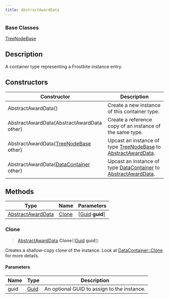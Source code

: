 ```yaml
---
title: AbstractAwardData
---
```

### Base Classes

[TreeNodeBase](TreeNodeBase)

## Description

A container type representing a Frostbite instance entry.

## Constructors

| Constructor                                                                  | Description                                                                                                               |
| ---------------------------------------------------------------------------- | ------------------------------------------------------------------------------------------------------------------------- |
| AbstractAwardData()                                                          | Create a new instance of this container type.                                                                             |
| AbstractAwardData(AbstractAwardData other)                                   | Create a reference copy of an instance of the same type.                                                                  |
| AbstractAwardData([TreeNodeBase](TreeNodeBase) other)                        | Upcast an instance of type [TreeNodeBase](TreeNodeBase) to [AbstractAwardData](AbstractAwardData).                        |
| AbstractAwardData([DataContainer](/vext/ref/shared/class/datacontainer) other) | Upcast an instance of type [DataContainer](/vext/ref/shared/class/datacontainer) to [AbstractAwardData](AbstractAwardData). |

## Methods

| Type                                   | Name            | Parameters                                     |
| -------------------------------------- | --------------- | ---------------------------------------------- |
| [AbstractAwardData](AbstractAwardData) | [Clone](#clone) | \[[Guid](/vext/ref/shared/class/guid) **guid**\] |

### Clone

> [AbstractAwardData](AbstractAwardData) **Clone**(\[[Guid](/vext/ref/shared/class/guid) **guid**\])

Creates a shallow-copy clone of the instance. Look at [DataContainer::Clone](/vext/ref/shared/class/datacontainer#clone) for more details.

#### Parameters

| Name | Type         | Description                                 |
| ---- | ------------ | ------------------------------------------- |
| guid | [Guid](Guid) | An optional GUID to assign to the instance. |
